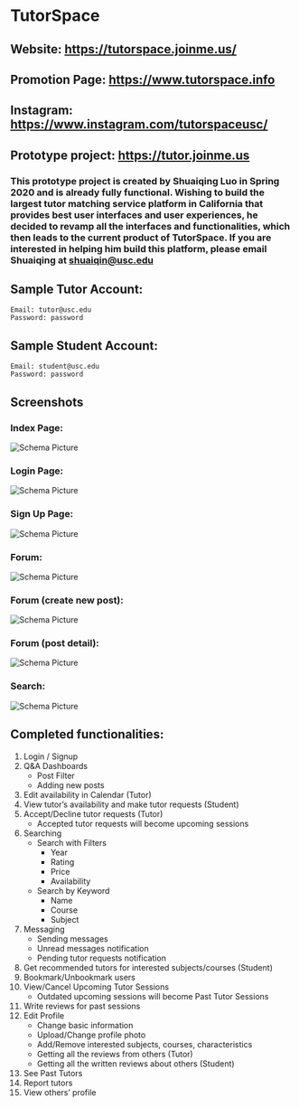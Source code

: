 # TutorSpace

## Website: https://tutorspace.joinme.us/

## Promotion Page: https://www.tutorspace.info

## Instagram: https://www.instagram.com/tutorspaceusc/

## Prototype project: https://tutor.joinme.us
### This prototype project is created by Shuaiqing Luo in Spring 2020 and is already fully functional. Wishing to build the largest tutor matching service platform in California that provides best user interfaces and user experiences, he decided to revamp all the interfaces and functionalities, which then leads to the current product of TutorSpace. If you are interested in helping him build this platform, please email Shuaiqing at shuaiqin@usc.edu

## Sample Tutor Account:
```
Email: tutor@usc.edu
Password: password
```

## Sample Student Account:
```
Email: student@usc.edu
Password: password
```

## Screenshots
### Index Page:
![Schema Picture](screenshots/index.png)

### Login Page:
![Schema Picture](screenshots/login.png)

### Sign Up Page:
![Schema Picture](screenshots/signup.png)

### Forum:
![Schema Picture](screenshots/forum.png)

### Forum (create new post):
![Schema Picture](screenshots/create_new_post.png)

### Forum (post detail):
![Schema Picture](screenshots/post_detail.png)

### Search:
![Schema Picture](screenshots/search.png)

## Completed functionalities:
1. Login / Signup 
2. Q&A Dashboards
    * Post Filter
    * Adding new posts
3. Edit availability in Calendar (Tutor)
4. View tutor’s availability and make tutor requests (Student)
5. Accept/Decline tutor requests (Tutor)
    * Accepted tutor requests will become upcoming sessions
6. Searching
    * Search with Filters
        * Year
        * Rating
        * Price
        * Availability
    * Search by Keyword
        * Name
        * Course
        * Subject
7. Messaging
    * Sending messages
    * Unread messages notification
    * Pending tutor requests notification
8. Get recommended tutors for interested subjects/courses (Student)
9. Bookmark/Unbookmark users
10. View/Cancel Upcoming Tutor Sessions
    * Outdated upcoming sessions will become Past Tutor Sessions
11. Write reviews for past sessions
12. Edit Profile
    * Change basic information
    * Upload/Change profile photo
    * Add/Remove interested subjects, courses, characteristics
    * Getting all the reviews from others (Tutor)
    * Getting all the written reviews about others (Student)
13. See Past Tutors
14. Report tutors
15. View others’ profile
